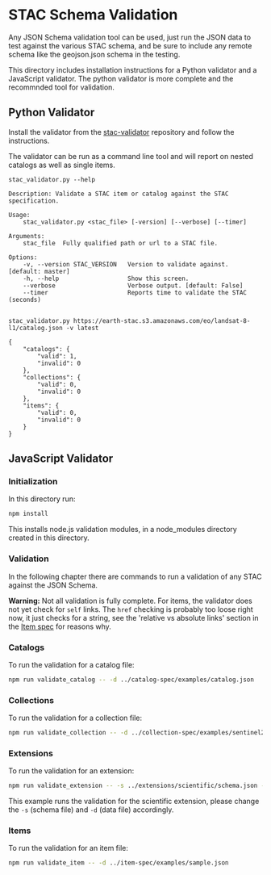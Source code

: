 # STAC Schema Validation


Any JSON Schema validation tool can be used, just run the JSON data to test against the various STAC schema, and be sure to include any remote schema like the geojson.json schema in the testing. 

This directory includes installation instructions for a Python validator and a JavaScript validator. The python validator is more complete and the recommnded tool for validation.

## Python Validator
Install the validator from the [stac-validator](https://github.com/sparkgeo/stac-validator) repository and follow the instructions.

The validator can be run as a command line tool and will report on nested catalogs as well as single items.

```
stac_validator.py --help

Description: Validate a STAC item or catalog against the STAC specification.

Usage:
    stac_validator.py <stac_file> [-version] [--verbose] [--timer]

Arguments:
    stac_file  Fully qualified path or url to a STAC file.

Options:
    -v, --version STAC_VERSION   Version to validate against. [default: master]
    -h, --help                   Show this screen.
    --verbose                    Verbose output. [default: False]
    --timer                      Reports time to validate the STAC (seconds)


stac_validator.py https://earth-stac.s3.amazonaws.com/eo/landsat-8-l1/catalog.json -v latest

{
    "catalogs": {
        "valid": 1,
        "invalid": 0
    },
    "collections": {
        "valid": 0,
        "invalid": 0
    },
    "items": {
        "valid": 0,
        "invalid": 0
    }
}
```

## JavaScript Validator
### Initialization

In this directory run:

```bash
npm install
```

This installs node.js validation modules, in a node_modules directory created in this directory.

### Validation

In the following chapter there are commands to run a validation of any STAC against the JSON Schema.

**Warning:** Not all validation is fully complete. For items, the validator does not yet check for `self` 
links. The `href` checking is probably too loose right now, it just checks for a string, see the 
'relative vs absolute links' section  in the [Item spec](../item-spec/item-spec.md#relative-vs-absolute-links) for reasons why. 

### Catalogs

To run the validation for a catalog file:

```bash
npm run validate_catalog -- -d ../catalog-spec/examples/catalog.json
```

### Collections

To run the validation for a collection file:

```bash
npm run validate_collection -- -d ../collection-spec/examples/sentinel2.json
```

### Extensions

To run the validation for an extension:

```bash
npm run validate_extension -- -s ../extensions/scientific/schema.json -d ../extensions/scientific/example-merraclim.json
```

This example runs the validation for the scientific extension, please change the `-s` (schema file) and `-d` (data file) accordingly.

### Items

To run the validation for an item file:

```bash
npm run validate_item -- -d ../item-spec/examples/sample.json
```
